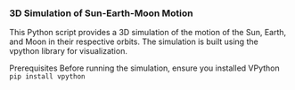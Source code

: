 ### 3D Simulation of Sun-Earth-Moon Motion
This Python script provides a 3D simulation of the motion of the Sun, Earth, and Moon in their respective orbits. The simulation is built using the vpython library for visualization.

Prerequisites
Before running the simulation, ensure you installed VPython 
`
pip install vpython
`